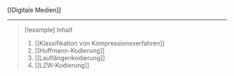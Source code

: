 [[Digitale Medien]]

---

> [!example] Inhalt
>
> 1. [[Klassifikation von Kompressionsverfahren]]
> 2. [[Huffmann-Kodierung]]
> 3. [[Lauflängenkodierung]]
> 4. [[LZW-Kodierung]]
